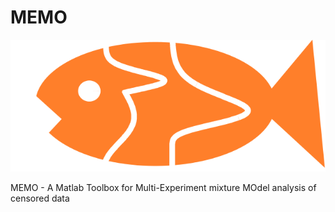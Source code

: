 # MEMO
![tolles bild](https://github.com/E-M-Geissen/MEMO/blob/master/figs/MEMO.png?raw=true)

MEMO -  A  Matlab Toolbox for Multi-Experiment mixture MOdel analysis of censored data 
